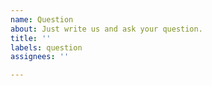 ```yaml
---
name: Question
about: Just write us and ask your question.
title: ''
labels: question
assignees: ''

---
```

